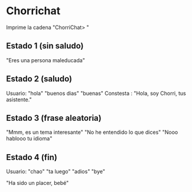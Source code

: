 # Chorrichat

Imprime la cadena "ChorriChat> "

## Estado 1 (sin saludo)
"Eres una persona maleducada"

## Estado 2 (saludo)

Usuario: "hola" "buenos dias" "buenas"
Constesta : "Hola, soy Chorri, tus asistente."

## Estado 3 (frase aleatoria)

"Mmm, es un tema interesante"
"No he entendido lo que dices"
"Nooo hablooo tu idioma"

## Estado 4 (fin)

Usuario: "chao" "ta luego" "adios" "bye"

"Ha sido un placer, bebé"
